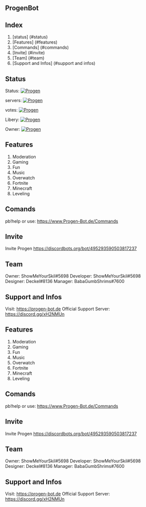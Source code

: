 
## ProgenBot

## Index
1. [status] (#status)
2. [Features]   (#features)
3. [Commands]   (#commands)
4. [Invite]     (#invite)
5. [Team]		(#team)
6. [Support and Infos]	(#support and infos)

## Status

Status:	<a href="https://discordbots.org/bot/495293590503817237" >
  <img src="https://discordbots.org/api/widget/status/495293590503817237.svg" alt="Progen" />
</a>

servers: <a href="https://discordbots.org/bot/495293590503817237" >
  <img src="https://discordbots.org/api/widget/servers/495293590503817237.svg" alt="Progen" />
</a>

votes: <a href="https://discordbots.org/bot/495293590503817237" >
  <img src="https://discordbots.org/api/widget/upvotes/495293590503817237.svg" alt="Progen" />
</a>

Libery: <a href="https://discordbots.org/bot/495293590503817237" >
  <img src="https://discordbots.org/api/widget/lib/495293590503817237.svg" alt="Progen" />
</a>

Owner: <a href="https://discordbots.org/bot/495293590503817237" >
  <img src="https://discordbots.org/api/widget/owner/495293590503817237.svg" alt="Progen" />
</a>


## Features
1. Moderation
2. Gaming
3. Fun
4. Music
5. Overwatch
6. Fortnite
7. Minecraft 
8. Leveling

## Comands
pb!help
or use: https://www.Progen-Bot.de/Commands

## Invite
Invite Progen https://discordbots.org/bot/495293590503817237

## Team
Owner: ShowMeYourSkil#5698
Developer: ShowMeYourSkil#5698
Designer: Deckel#8136
Manager: BabaGumbShrims#7600

## Support and Infos
Visit: https://progen-bot.de
Official Support Server: https://discord.gg/xH2NMUn


## Features
1. Moderation
2. Gaming
3. Fun
4. Music
5. Overwatch
6. Fortnite
7. Minecraft 
8. Leveling

## Comands
pb!help
or use: https://www.Progen-Bot.de/Commands

## Invite
Invite Progen https://discordbots.org/bot/495293590503817237

## Team
Owner: ShowMeYourSkil#5698
Developer: ShowMeYourSkil#5698
Designer: Deckel#8136
Manager: BabaGumbShrims#7600

## Support and Infos
Visit: https://progen-bot.de
Official Support Server: https://discord.gg/xH2NMUn
